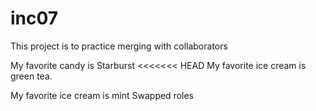# inc07

This project is to practice merging with collaborators

My favorite candy is Starburst
<<<<<<< HEAD
My favorite ice cream is green tea.


My favorite ice cream is mint
Swapped roles 
